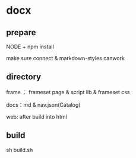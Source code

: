 # docx

## prepare

NODE + npm install

make sure connect & markdown-styles canwork

## directory

frame ： frameset page & script lib & frameset css

docs：md & nav.json(Catalog)

web: after build into html

## build

sh build.sh




